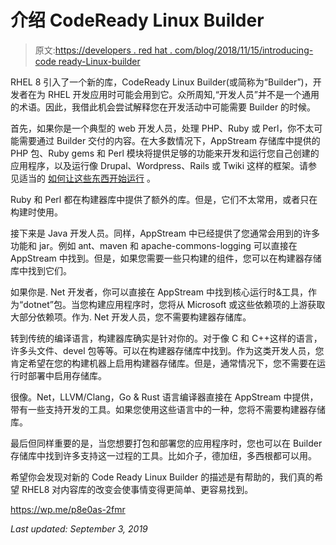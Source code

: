 # 介绍 CodeReady Linux Builder

> 原文:[https://developers . red hat . com/blog/2018/11/15/introducing-code ready-Linux-builder](https://developers.redhat.com/blog/2018/11/15/introducing-codeready-linux-builder)

RHEL 8 引入了一个新的库，CodeReady Linux Builder(或简称为“Builder”)，开发者在为 RHEL 开发应用时可能会用到它。众所周知,“开发人员”并不是一个通用的术语。因此，我借此机会尝试解释您在开发活动中可能需要 Builder 的时候。

首先，如果你是一个典型的 web 开发人员，处理 PHP、Ruby 或 Perl，你不太可能需要通过 Builder 交付的内容。在大多数情况下，AppStream 存储库中提供的 PHP 包、Ruby gems 和 Perl 模块将提供足够的功能来开发和运行您自己创建的应用程序，以及运行像 Drupal、Wordpress、Rails 或 Twiki 这样的框架。请参见适当的 [如何让这些东西开始运行](http://developers.redhat.com/rhel8) 。

Ruby 和 Perl 都在构建器库中提供了额外的库。但是，它们不太常用，或者只在构建时使用。

接下来是 Java 开发人员。同样，AppStream 中已经提供了您通常会用到的许多功能和 jar。例如 ant、maven 和 apache-commons-logging 可以直接在 AppStream 中找到。但是，如果您需要一些只构建的组件，您可以在构建器存储库中找到它们。

如果你是. Net 开发者，你可以直接在 AppStream 中找到核心运行时&工具，作为“dotnet”包。当您构建应用程序时，您将从 Microsoft 或这些依赖项的上游获取大部分依赖项。作为. Net 开发人员，您不需要构建器存储库。

转到传统的编译语言，构建器库确实是针对你的。对于像 C 和 C++这样的语言，许多头文件、devel 包等等。可以在构建器存储库中找到。作为这类开发人员，您肯定希望在您的构建机器上启用构建器存储库。但是，通常情况下，您不需要在运行时部署中启用存储库。

很像。Net，LLVM/Clang，Go & Rust 语言编译器直接在 AppStream 中提供，带有一些支持开发的工具。如果您使用这些语言中的一种，您将不需要构建器存储库。

最后但同样重要的是，当您想要打包和部署您的应用程序时，您也可以在 Builder 存储库中找到许多支持这一过程的工具。比如介子，德加纽，多西根都可以用。

希望你会发现对新的 Code Ready Linux Builder 的描述是有帮助的，我们真的希望 RHEL8 对内容库的改变会使事情变得更简单、更容易找到。

https://wp.me/p8e0as-2fmr

*Last updated: September 3, 2019*
